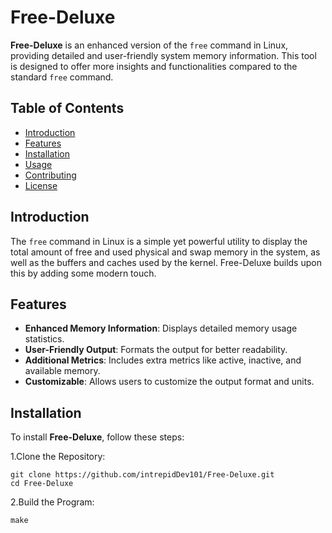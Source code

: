 
# Free-Deluxe

**Free-Deluxe** is an enhanced version of the `free` command in Linux, providing detailed and user-friendly system memory information. This tool is designed to offer more insights and functionalities compared to the standard `free` command.

## Table of Contents
- [Introduction](Introduction)
- [Features](Features)
- [Installation](Installation)
- [Usage](Usage)
- [Contributing](Contributing)
- [License](License)

## Introduction
The `free` command in Linux is a simple yet powerful utility to display the total amount of free and used physical and swap memory in the system, as well as the buffers and caches used by the kernel. Free-Deluxe builds upon this by adding some modern touch.

## Features
- **Enhanced Memory Information**: Displays detailed memory usage statistics.
- **User-Friendly Output**: Formats the output for better readability.
- **Additional Metrics**: Includes extra metrics like active, inactive, and available memory.
- **Customizable**: Allows users to customize the output format and units.

## Installation
To install **Free-Deluxe**, follow these steps:

1.Clone the Repository:
```
git clone https://github.com/intrepidDev101/Free-Deluxe.git
cd Free-Deluxe
```

2.Build the Program:
```
make
```

